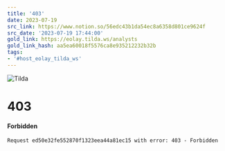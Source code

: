 ```yaml
---
title: '403'
date: 2023-07-19
src_link: https://www.notion.so/56edc43b1da54ec8a6358d801ce9624f
src_date: '2023-07-19 17:44:00'
gold_link: https://eolay.tilda.ws/analysts
gold_link_hash: aa5ea60018f5576ca8e935212232b32b
tags:
- '#host_eolay_tilda_ws'
---
```


  
  
![Tilda](https://tilda.ws/img/logo404.png)

403
===

#### Forbidden


```
Request ed50e32fe552870f1323eea44a81ec15 with error: 403 - Forbidden
```